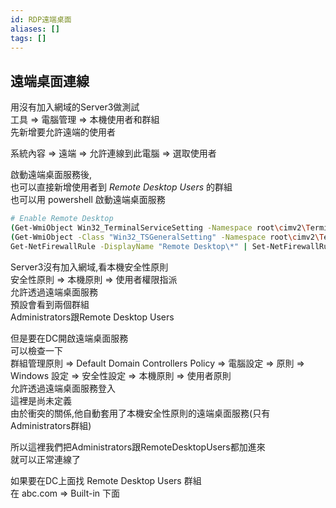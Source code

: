 ```yaml
---
id: RDP遠端桌面
aliases: []
tags: []
---
```


## 遠端桌面連線

用沒有加入網域的Server3做測試  
工具 => 電腦管理 => 本機使用者和群組  
先新增要允許遠端的使用者

系統內容 => 遠端 => 允許連線到此電腦 => 選取使用者

啟動遠端桌面服務後,  
也可以直接新增使用者到 _Remote Desktop Users_ 的群組  
也可以用 powershell 啟動遠端桌面服務

```sh
# Enable Remote Desktop
(Get-WmiObject Win32_TerminalServiceSetting -Namespace root\cimv2\TerminalServices).SetAllowTsConnections(1,1) | Out-Null
(Get-WmiObject -Class "Win32_TSGeneralSetting" -Namespace root\cimv2\TerminalServices -Filter "TerminalName='RDP-tcp'").SetUserAuthenticationRequired(0) | Out-Null
Get-NetFirewallRule -DisplayName "Remote Desktop\*" | Set-NetFirewallRule -enabled true
```

Server3沒有加入網域,看本機安全性原則  
安全性原則 => 本機原則 => 使用者權限指派  
允許透過遠端桌面服務  
預設會看到兩個群組  
Administrators跟Remote Desktop Users

但是要在DC開啟遠端桌面服務  
可以檢查一下  
群組管理原則 => Default Domain Controllers Policy => 電腦設定 => 原則 => Windows 設定 => 安全性設定 => 本機原則 => 使用者原則  
允許透過遠端桌面服務登入  
這裡是尚未定義  
由於衝突的關係,他自動套用了本機安全性原則的遠端桌面服務(只有Administrators群組)

所以這裡我們把Administrators跟RemoteDesktopUsers都加進來  
就可以正常連線了

如果要在DC上面找 Remote Desktop Users 群組  
在 abc.com => Built-in 下面

